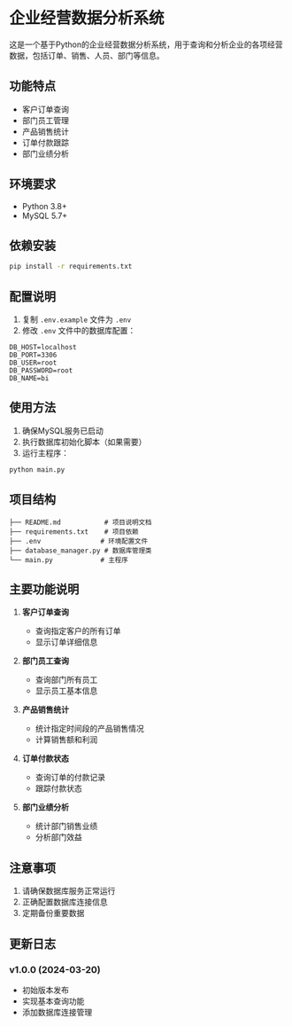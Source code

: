 # 企业经营数据分析系统

这是一个基于Python的企业经营数据分析系统，用于查询和分析企业的各项经营数据，包括订单、销售、人员、部门等信息。

## 功能特点

- 客户订单查询
- 部门员工管理
- 产品销售统计
- 订单付款跟踪
- 部门业绩分析

## 环境要求

- Python 3.8+
- MySQL 5.7+

## 依赖安装

```bash
pip install -r requirements.txt
```

## 配置说明

1. 复制 `.env.example` 文件为 `.env`
2. 修改 `.env` 文件中的数据库配置：

```env
DB_HOST=localhost
DB_PORT=3306
DB_USER=root
DB_PASSWORD=root
DB_NAME=bi
```

## 使用方法

1. 确保MySQL服务已启动
2. 执行数据库初始化脚本（如果需要）
3. 运行主程序：

```bash
python main.py
```

## 项目结构

```
├── README.md           # 项目说明文档
├── requirements.txt    # 项目依赖
├── .env               # 环境配置文件
├── database_manager.py # 数据库管理类
└── main.py            # 主程序
```

## 主要功能说明

1. **客户订单查询**
   - 查询指定客户的所有订单
   - 显示订单详细信息

2. **部门员工查询**
   - 查询部门所有员工
   - 显示员工基本信息

3. **产品销售统计**
   - 统计指定时间段的产品销售情况
   - 计算销售额和利润

4. **订单付款状态**
   - 查询订单的付款记录
   - 跟踪付款状态

5. **部门业绩分析**
   - 统计部门销售业绩
   - 分析部门效益

## 注意事项

1. 请确保数据库服务正常运行
2. 正确配置数据库连接信息
3. 定期备份重要数据

## 更新日志

### v1.0.0 (2024-03-20)
- 初始版本发布
- 实现基本查询功能
- 添加数据库连接管理 